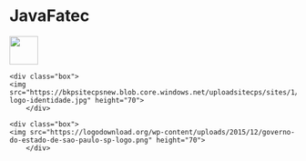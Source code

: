 # JavaFatec

<div style="display:inline_block">

<div class="box">
    <img src="http://www.fatecjd.edu.br/pec/images/fatec-logo-completo.png" height="50"/>
        </div>
	
	<div class="box">
    <img src="https://bkpsitecpsnew.blob.core.windows.net/uploadsitecps/sites/1/2022/08/cps-logo-identidade.jpg" height="70">
        </div>
	
	<div class="box">
    <img src="https://logodownload.org/wp-content/uploads/2015/12/governo-do-estado-de-sao-paulo-sp-logo.png" height="70">
        </div>

<style>
div.box {
	width: 150px;
	display: inline-block;
}
</style>
	
</div>
